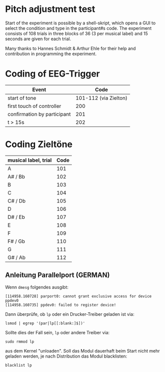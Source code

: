 # Pitch adjustment test

Start of the experiment is possible by a shell-skript, which opens a GUI to select the condition and type in the participant#s code. The experiment consists of 108 trials in three blocks of 36 (3 per musical label) and 15 seconds are given for each trial. 

Many thanks to Hannes Schmidt & Arthur Ehle for their help and contribution in programming the experiment. 

# Coding of EEG-Trigger

| Event    | Code|
| -------- | -------- |
| start of tone| 101-112 (via Zielton)  |
| first touch of controller | 200   |
| confirmation by participant | 201   |
| t > 15s | 202 |

# Coding Zieltöne
| musical label, trial | Code |
| ---- | ---- |
| A | 101 |
| A# / Bb | 102 |
| B | 103 |
| C | 104 |
| C# / Db | 105 |
| D | 106 |
| D# / Eb | 107 |
| E | 108 |
| F | 109 |
| F# / Gb | 110 |
| G | 111 |
|G# / Ab | 112 |


## Anleitung Parallelport (GERMAN)

Wenn `dmesg` folgendes ausgibt:

```
[114958.160728] parport0: cannot grant exclusive access for device ppdev0
[114958.160735] ppdev0: failed to register device!
```

Dann überprüfe, ob `lp` oder ein Drucker-Treiber geladen ist via:
```
lsmod | egrep '(par|lp[[:blank:]$])'
```

Sollte dies der Fall sein, `lp` oder andere Treiber via:

```
sudo rmmod lp 
```

aus dem Kernel "unloaden". Soll das Modul dauerhaft beim Start nicht mehr geladen werden, je nach Distribution das Modul blacklisten:
```
blacklist lp
```

